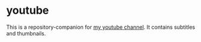 # youtube

This is a repository-companion for [my youtube channel](https://www.youtube.com/@KonstantinChukhlomin).
It contains subtitles and thumbnails.
